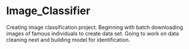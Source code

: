 # Image_Classifier

Creating image classification project. Beginning with batch downloading images of famous individuals to create data set. Going to work on data cleaning next and building model for identification.